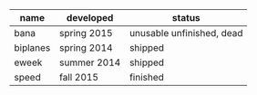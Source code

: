 | name | developed | status |
| ---- | --------- | ------ |
| bana | spring 2015 | unusable unfinished, dead |
| biplanes | spring 2014 | shipped |
| eweek | summer 2014 | shipped |
| speed | fall 2015 | finished |